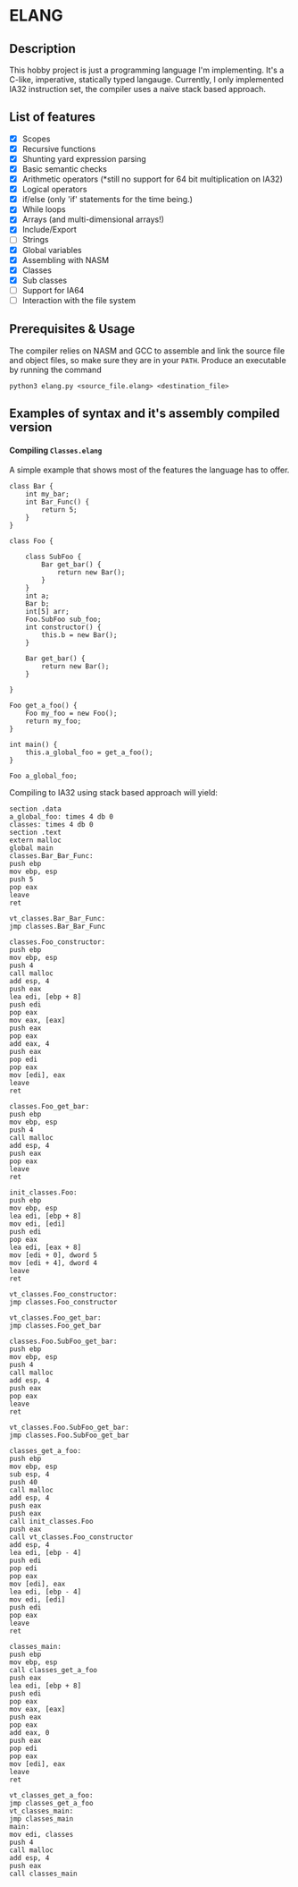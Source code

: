 # ELANG
## Description
This hobby project is just a programming language I'm implementing. It's a C-like, imperative, statically typed langauge.
Currently, I only implemented IA32 instruction set, the compiler uses a naive stack based approach.
## List of features
- [x] Scopes
- [x] Recursive functions
- [x] Shunting yard expression parsing
- [x] Basic semantic checks
- [x] Arithmetic operators (*still no support for 64 bit multiplication on IA32)
- [x] Logical operators
- [x] if/else (only 'if' statements for the time being.)
- [x] While loops
- [x] Arrays (and multi-dimensional arrays!)
- [x] Include/Export
- [ ] Strings
- [x] Global variables
- [x] Assembling with NASM
- [x] Classes
- [x] Sub classes
- [ ] Support for IA64
- [ ] Interaction with the file system
## Prerequisites & Usage
The compiler relies on NASM and GCC to assemble and link the source file and object files, so make sure they are in your ```PATH```.
Produce an executable by running the command
```
python3 elang.py <source_file.elang> <destination_file>
```

## Examples of syntax and it's assembly compiled version
#### Compiling ```Classes.elang```
A simple example that shows most of the features the language has to offer.
```
class Bar {
    int my_bar;
    int Bar_Func() {
        return 5;
    }
}

class Foo {

    class SubFoo {
        Bar get_bar() {
            return new Bar();
        }
    }
    int a;
    Bar b;
    int[5] arr;
    Foo.SubFoo sub_foo;
    int constructor() {
        this.b = new Bar();
    }

    Bar get_bar() {
        return new Bar();
    }

}

Foo get_a_foo() {
    Foo my_foo = new Foo();
    return my_foo;
}

int main() {
    this.a_global_foo = get_a_foo();
}

Foo a_global_foo;
```
Compiling to IA32 using stack based approach will yield:
```
section .data
a_global_foo: times 4 db 0
classes: times 4 db 0
section .text
extern malloc
global main
classes.Bar_Bar_Func:
push ebp
mov ebp, esp
push 5
pop eax
leave
ret

vt_classes.Bar_Bar_Func:
jmp classes.Bar_Bar_Func

classes.Foo_constructor:
push ebp
mov ebp, esp
push 4
call malloc
add esp, 4
push eax
lea edi, [ebp + 8]
push edi
pop eax
mov eax, [eax]
push eax
pop eax
add eax, 4
push eax
pop edi
pop eax
mov [edi], eax
leave
ret

classes.Foo_get_bar:
push ebp
mov ebp, esp
push 4
call malloc
add esp, 4
push eax
pop eax
leave
ret

init_classes.Foo:
push ebp
mov ebp, esp
lea edi, [ebp + 8]
mov edi, [edi]
push edi
pop eax
lea edi, [eax + 8]
mov [edi + 0], dword 5
mov [edi + 4], dword 4
leave
ret

vt_classes.Foo_constructor:
jmp classes.Foo_constructor

vt_classes.Foo_get_bar:
jmp classes.Foo_get_bar

classes.Foo.SubFoo_get_bar:
push ebp
mov ebp, esp
push 4
call malloc
add esp, 4
push eax
pop eax
leave
ret

vt_classes.Foo.SubFoo_get_bar:
jmp classes.Foo.SubFoo_get_bar

classes_get_a_foo:
push ebp
mov ebp, esp
sub esp, 4
push 40
call malloc
add esp, 4
push eax
push eax
call init_classes.Foo
push eax
call vt_classes.Foo_constructor
add esp, 4
lea edi, [ebp - 4]
push edi
pop edi
pop eax
mov [edi], eax
lea edi, [ebp - 4]
mov edi, [edi]
push edi
pop eax
leave
ret

classes_main:
push ebp
mov ebp, esp
call classes_get_a_foo
push eax
lea edi, [ebp + 8]
push edi
pop eax
mov eax, [eax]
push eax
pop eax
add eax, 0
push eax
pop edi
pop eax
mov [edi], eax
leave
ret

vt_classes_get_a_foo:
jmp classes_get_a_foo
vt_classes_main:
jmp classes_main
main:
mov edi, classes
push 4
call malloc
add esp, 4
push eax
call classes_main

```
